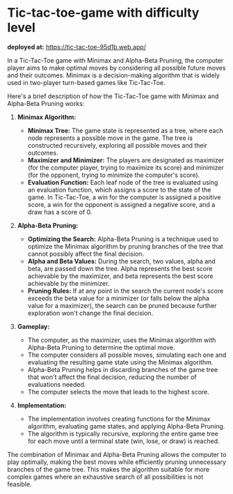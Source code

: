 # Tic-tac-toe-game with difficulty level
**deployed at:** https://tic-tac-toe-95d1b.web.app/

In a Tic-Tac-Toe game with Minimax and Alpha-Beta Pruning, the computer player aims to make optimal moves by considering all possible future moves and their outcomes. Minimax is a decision-making algorithm that is widely used in two-player turn-based games like Tic-Tac-Toe.

Here's a brief description of how the Tic-Tac-Toe game with Minimax and Alpha-Beta Pruning works:

1. **Minimax Algorithm:**
   - **Minimax Tree:** The game state is represented as a tree, where each node represents a possible move in the game. The tree is constructed recursively, exploring all possible moves and their outcomes.
   - **Maximizer and Minimizer:** The players are designated as maximizer (for the computer player, trying to maximize its score) and minimizer (for the opponent, trying to minimize the computer's score).
   - **Evaluation Function:** Each leaf node of the tree is evaluated using an evaluation function, which assigns a score to the state of the game. In Tic-Tac-Toe, a win for the computer is assigned a positive score, a win for the opponent is assigned a negative score, and a draw has a score of 0.

2. **Alpha-Beta Pruning:**
   - **Optimizing the Search:** Alpha-Beta Pruning is a technique used to optimize the Minimax algorithm by pruning branches of the tree that cannot possibly affect the final decision.
   - **Alpha and Beta Values:** During the search, two values, alpha and beta, are passed down the tree. Alpha represents the best score achievable by the maximizer, and beta represents the best score achievable by the minimizer.
   - **Pruning Rules:** If at any point in the search the current node's score exceeds the beta value for a minimizer (or falls below the alpha value for a maximizer), the search can be pruned because further exploration won't change the final decision.

3. **Gameplay:**
   - The computer, as the maximizer, uses the Minimax algorithm with Alpha-Beta Pruning to determine the optimal move.
   - The computer considers all possible moves, simulating each one and evaluating the resulting game state using the Minimax algorithm.
   - Alpha-Beta Pruning helps in discarding branches of the game tree that won't affect the final decision, reducing the number of evaluations needed.
   - The computer selects the move that leads to the highest score.

4. **Implementation:**
   - The implementation involves creating functions for the Minimax algorithm, evaluating game states, and applying Alpha-Beta Pruning.
   - The algorithm is typically recursive, exploring the entire game tree for each move until a terminal state (win, lose, or draw) is reached.

The combination of Minimax and Alpha-Beta Pruning allows the computer to play optimally, making the best moves while efficiently pruning unnecessary branches of the game tree. This makes the algorithm suitable for more complex games where an exhaustive search of all possibilities is not feasible.
